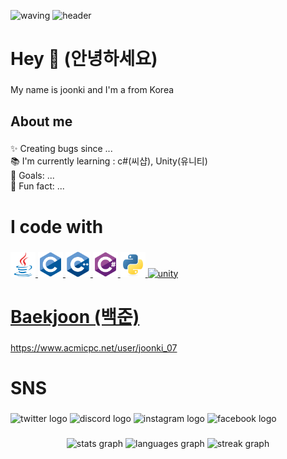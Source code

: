 ![waving](https://capsule-render.vercel.app/api?type=waving&height=200&text=GAME_developer&fontAlign=50&fontAlignY=40&color=gradient)
![header](https://capsule-render.vercel.app/api?type=rounded&color=gradient&text=%20Joonki%20&height=300&fontSize=100&textBg=true,https://capsule-render.vercel.app/api?text=capsule_render&animation=fadeIn)
###

<h1 align="left">Hey 👋 (안녕하세요)</h1>

###

<p align="left">My name is joonki and I'm a  from Korea</p>

###

<h2 align="left">About me</h2>

###

<p align="left">✨ Creating bugs since ...<br>📚 I'm currently learning : c#(씨샵), Unity(유니티)<br>🎯 Goals: ...<br>🎲 Fun fact: ...</p>

###

<h1 align="left">I code with</h1>

###

<div align="left">
  <a href="https://www.java.com" target="_blank" rel="noreferrer"> <img src="https://raw.githubusercontent.com/devicons/devicon/master/icons/java/java-original.svg" alt="java" width="40" height="40"/> </a>
  <a href="https://www.cprogramming.com/" target="_blank" rel="noreferrer"> <img src="https://raw.githubusercontent.com/devicons/devicon/master/icons/c/c-original.svg" alt="c" width="40" height="40"/> </a>
  <a href="https://www.w3schools.com/cpp/" target="_blank" rel="noreferrer"> <img src="https://raw.githubusercontent.com/devicons/devicon/master/icons/cplusplus/cplusplus-original.svg" alt="cplusplus" width="40" height="40"/> </a>
  <a href="https://www.w3schools.com/cs/" target="_blank" rel="noreferrer"> <img src="https://raw.githubusercontent.com/devicons/devicon/master/icons/csharp/csharp-original.svg" alt="csharp" width="40" height="40"/> </a> 
  <a href="https://www.python.org" target="_blank" rel="noreferrer"> <img src="https://raw.githubusercontent.com/devicons/devicon/master/icons/python/python-original.svg" alt="python" width="40" height="40"/> </a> 
    <a href="https://unity.com/" target="_blank" rel="noreferrer"> <img src="https://www.vectorlogo.zone/logos/unity3d/unity3d-icon.svg" alt="unity" width="40" height="40"/> 
</div>

###

<h1 align="left">Baekjoon (백준)</h1>

###

  https://www.acmicpc.net/user/joonki_07
  
###

<h1 align="left">SNS</h1>

###

<div align="left">
  <img src="https://raw.githubusercontent.com/maurodesouza/profile-readme-generator/master/src/assets/icons/social/twitter/default.svg" width="52" height="40" alt="twitter logo"  />
  <img src="https://raw.githubusercontent.com/maurodesouza/profile-readme-generator/master/src/assets/icons/social/discord/default.svg" width="52" height="40" alt="discord logo"  />
  <img src="https://raw.githubusercontent.com/maurodesouza/profile-readme-generator/master/src/assets/icons/social/instagram/default.svg" width="52" height="40" alt="instagram logo"  />
  <img src="https://raw.githubusercontent.com/maurodesouza/profile-readme-generator/master/src/assets/icons/social/facebook/default.svg" width="52" height="40" alt="facebook logo"  />
</div>

###

<div align="center">
  <img src="https://github-readme-stats.vercel.app/api?username=joonki07&hide_title=false&hide_rank=false&show_icons=true&include_all_commits=true&count_private=true&disable_animations=false&theme=highcontrast&locale=en&hide_border=false&order=1" height="150" alt="stats graph"  />
  <img src="https://github-readme-stats.vercel.app/api/top-langs?username=joonki07&locale=en&hide_title=false&layout=compact&card_width=320&langs_count=5&theme=default&hide_border=false&order=2" height="150" alt="languages graph"  />
  <img src="https://streak-stats.demolab.com?user=joonki07&locale=en&mode=daily&theme=aura&hide_border=false&border_radius=5&order=3" height="150" alt="streak graph"  />
</div>

###

